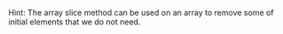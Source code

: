 Hint: The array slice method can be used on an array to remove some of initial elements that we do not need.